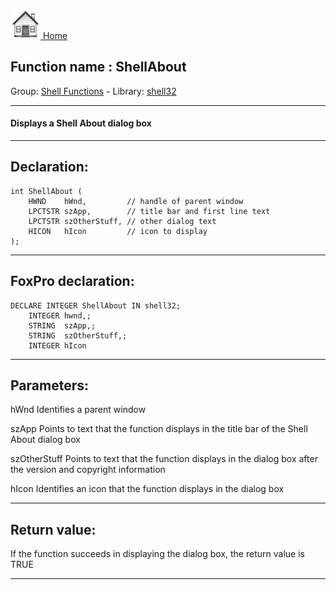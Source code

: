 [<img src="../../images/home.png"> Home ](https://github.com/VFPX/Win32API)  

## Function name : ShellAbout
Group: [Shell Functions](../../functions_group.md#Shell_Functions)  -  Library: [shell32](../../Libraries.md#shell32)  
***  


#### Displays a Shell About dialog box
***  


## Declaration:
```foxpro  
int ShellAbout (
	HWND    hWnd,         // handle of parent window
	LPCTSTR szApp,        // title bar and first line text
	LPCTSTR szOtherStuff, // other dialog text
	HICON   hIcon         // icon to display
);  
```  
***  


## FoxPro declaration:
```foxpro  
DECLARE INTEGER ShellAbout IN shell32;
	INTEGER hwnd,;
	STRING  szApp,;
	STRING  szOtherStuff,;
	INTEGER hIcon  
```  
***  


## Parameters:
hWnd
Identifies a parent window

szApp
Points to text that the function displays in the title bar of the Shell About dialog box

szOtherStuff
Points to text that the function displays in the dialog box after the version and copyright information

hIcon
Identifies an icon that the function displays in the dialog box  
***  


## Return value:
If the function succeeds in displaying the dialog box, the return value is TRUE  
***  

